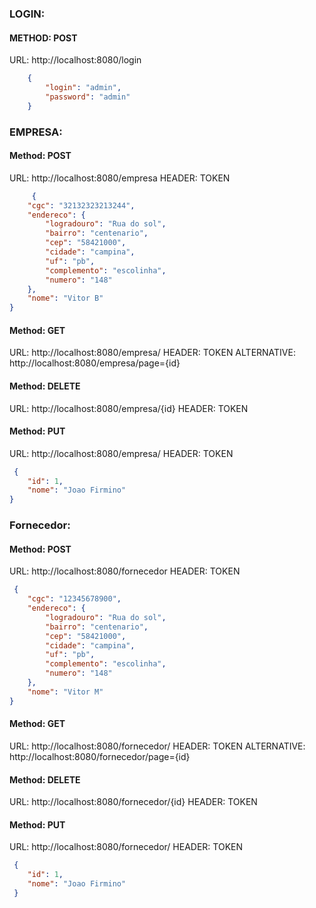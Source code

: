 ### LOGIN:

#### METHOD: **POST**
URL: http://localhost:8080/login
``` json
	{
		"login": "admin",
		"password": "admin"
	}
```

### EMPRESA:

#### Method: **POST**
URL: http://localhost:8080/empresa
HEADER: TOKEN
``` json
	 {
	"cgc": "32132323213244",
	"endereco": {
		"logradouro": "Rua do sol",
		"bairro": "centenario",
		"cep": "58421000",
		"cidade": "campina",
		"uf": "pb",
		"complemento": "escolinha",
		"numero": "148"
	},
	"nome": "Vitor B"
}
```

#### Method: **GET**
URL: http://localhost:8080/empresa/
HEADER: TOKEN
ALTERNATIVE: http://localhost:8080/empresa/page={id}

#### Method: **DELETE**
URL: http://localhost:8080/empresa/{id}
HEADER: TOKEN

#### Method: **PUT**
URL: http://localhost:8080/empresa/
HEADER: TOKEN
``` json
 {
	"id": 1,
	"nome": "Joao Firmino"
}
```

### Fornecedor: 

#### Method: **POST**
URL: http://localhost:8080/fornecedor
HEADER: TOKEN
``` json
 {
	"cgc": "12345678900",
	"endereco": {
		"logradouro": "Rua do sol",
		"bairro": "centenario",
		"cep": "58421000",
		"cidade": "campina",
		"uf": "pb",
		"complemento": "escolinha",
		"numero": "148"
	},
	"nome": "Vitor M"
}
```

#### Method: **GET**
URL: http://localhost:8080/fornecedor/
HEADER: TOKEN
ALTERNATIVE: http://localhost:8080/fornecedor/page={id}

#### Method: **DELETE**
URL: http://localhost:8080/fornecedor/{id}
HEADER: TOKEN

#### Method: **PUT**
URL: http://localhost:8080/fornecedor/
HEADER: TOKEN
``` json
 {
	"id": 1,
	"nome": "Joao Firmino"
 }
```